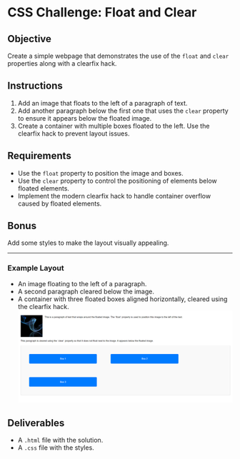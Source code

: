 # CSS Challenge: Float and Clear

## Objective
Create a simple webpage that demonstrates the use of the `float` and `clear` properties along with a clearfix hack.

## Instructions
1. Add an image that floats to the left of a paragraph of text.
2. Add another paragraph below the first one that uses the `clear` property to ensure it appears below the floated image.
3. Create a container with multiple boxes floated to the left. Use the clearfix hack to prevent layout issues.

## Requirements
- Use the `float` property to position the image and boxes.
- Use the `clear` property to control the positioning of elements below floated elements.
- Implement the modern clearfix hack to handle container overflow caused by floated elements.

## Bonus
Add some styles to make the layout visually appealing.

---

### Example Layout
- An image floating to the left of a paragraph.
- A second paragraph cleared below the image.
- A container with three floated boxes aligned horizontally, cleared using the clearfix hack.
![Final Result Image](../Images/Challenge25Result.png)


## Deliverables
- A `.html` file with the solution.
- A `.css` file with the styles.
